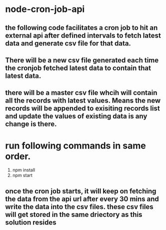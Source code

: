 # node-cron-job-api

## the following code facilitates a cron job to hit an external api after defined intervals to fetch latest data and generate csv file for that data. 

## There will be a new csv file generated each time the cronjob fetched latest data to contain that latest data. 

## there will be a master csv file whcih will contain all the records with latest values. Means the new records will be appended to exisiting records list and update the values of existing data is any change is there.

# run following commands in same order.

1. npm install
2. npm start

## once the cron job starts, it will keep on fetching the data from the api url after every 30 mins and write the data into the csv files. these csv files will get stored in the same driectory as this solution resides
